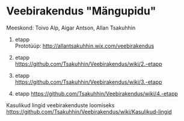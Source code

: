 Veebirakendus "Mängupidu"
===============

Meeskond: Toivo Alp, Aigar Antson, Allan Tsakuhhin

1. etapp  
Prototüüp:
http://allantsakuhhin.wix.com/veebirakendus

2. etapp  
https://github.com/Tsakuhhin/Veebirakendus/wiki/2.-etapp  
  
3. etapp  
https://github.com/Tsakuhhin/Veebirakendus/wiki/3.-etapp  
 
4. etapp 
https://github.com/Tsakuhhin/Veebirakendus/wiki/4.-etapp
  
  
  
Kasulikud lingid veebirakenduste loomiseks  
https://github.com/Tsakuhhin/Veebirakendus/wiki/Kasulikud-lingid


